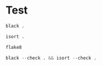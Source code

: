 # Test

```python
black .
```

```python
isort .
```

```python
flake8
```

```python
black --check . && isort --check .
```
